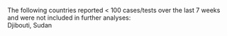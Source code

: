 The following countries reported < 100 cases/tests over the last 7 weeks and were not included in further analyses:<br>Djibouti, Sudan
<br>
